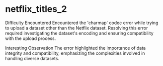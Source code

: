 # netflix_titles_2

Difficulty Encountered
Encountered the 'charmap' codec error while trying to upload a dataset other than the Netflix dataset. Resolving this error required investigating the dataset's encoding and ensuring compatibility with the upload process.

Interesting Observation
The error highlighted the importance of data integrity and compatibility, emphasizing the complexities involved in handling diverse datasets.
